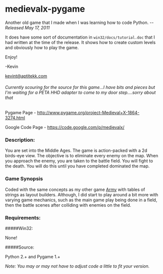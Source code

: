 # medievalx-pygame
Another old game that I made when I was learning how to code Python. -- *Released May 17, 2011*

It does have some sort of documentation in ```win32/docs/tutorial.doc``` that I had written at the time of the release. It shows how to create custom levels and obviously how to play the game.

Enjoy!

-Kevin

kevint@aptitekk.com

###### *Currently scouring for the source for this game...I have bits and pieces but I'm waiting for a PETA HHD adapter to come to my door step....sorry about that*

Pygame Page - http://www.pygame.org/project-Medieval+X-1864-3274.html

Google Code Page - https://code.google.com/p/medievalx/

### Description:

You are set into the Middle Ages. The game is action-packed with a 2d birds-eye view. The objective is to eliminate every enemy on the map. When you approach the enemy, you are taken to the battle field. You will fight to the death. You will do this until you have completed dominated the map.

### Game Synopsis

Coded with the same concepts as my other game [Army](https://github.com/KevinThorne/armypygame) with tables of strings as layout builders. Although, I did start to play around a bit more with varying game mechanics, such as the main game play being done in a field, then the battle scenes after colliding with enemies on the field.


### Requirements:

#####Win32:

None!

#####Source:

Python 2.+ and Pygame 1.+

*Note: You may or may not have to adjust code a little to fit your version.*